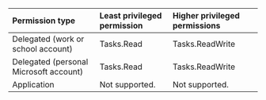 |Permission type|Least privileged permission|Higher privileged permissions|
|:---|:---|:---|
|Delegated (work or school account)|Tasks.Read|Tasks.ReadWrite|
|Delegated (personal Microsoft account)|Tasks.Read|Tasks.ReadWrite|
|Application|Not supported.|Not supported.|

